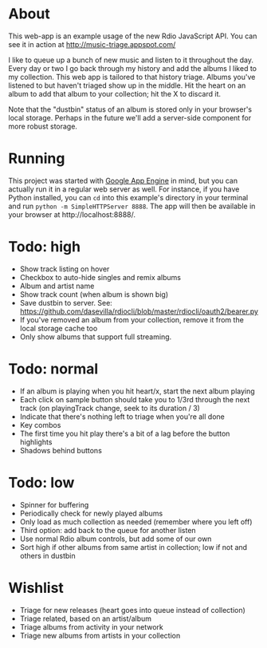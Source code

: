# About

This web-app is an example usage of the new Rdio JavaScript API. You can see it in action at http://music-triage.appspot.com/

I like to queue up a bunch of new music and listen to it throughout the day. Every day or two I go back through my history and add the albums I liked to my collection. This web app is tailored to that history triage. Albums you've listened to but haven't triaged show up in the middle. Hit the heart on an album to add that album to your collection; hit the X to discard it.

Note that the "dustbin" status of an album is stored only in your browser's local storage. Perhaps in the future we'll add a server-side component for more robust storage.

# Running

This project was started with [Google App Engine](https://developers.google.com/appengine/) in mind, but you can actually run it in a regular web server as well. For instance, if you have Python installed, you can `cd` into this example's directory in your terminal and run `python -m SimpleHTTPServer 8888`. The app will then be available in your browser at http://localhost:8888/.

# Todo: high

* Show track listing on hover
* Checkbox to auto-hide singles and remix albums
* Album and artist name
* Show track count (when album is shown big)
* Save dustbin to server. See: https://github.com/dasevilla/rdiocli/blob/master/rdiocli/oauth2/bearer.py
* If you've removed an album from your collection, remove it from the local storage cache too
* Only show albums that support full streaming.

# Todo: normal

* If an album is playing when you hit heart/x, start the next album playing
* Each click on sample button should take you to 1/3rd through the next track (on playingTrack change, seek to its duration / 3)
* Indicate that there's nothing left to triage when you're all done
* Key combos
* The first time you hit play there's a bit of a lag before the button highlights
* Shadows behind buttons

# Todo: low

* Spinner for buffering
* Periodically check for newly played albums
* Only load as much collection as needed (remember where you left off)
* Third option: add back to the queue for another listen
* Use normal Rdio album controls, but add some of our own
* Sort high if other albums from same artist in collection; low if not and others in dustbin

# Wishlist

* Triage for new releases (heart goes into queue instead of collection)
* Triage related, based on an artist/album
* Triage albums from activity in your network
* Triage new albums from artists in your collection
